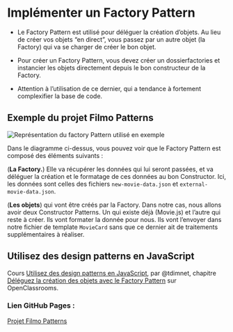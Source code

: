 # Implémenter un Factory Pattern

- Le Factory Pattern est utilisé pour déléguer la création d’objets. Au lieu de créer vos objets “en direct”, vous passez par un autre objet (la Factory) qui va se charger de créer le bon objet.

- Pour créer un Factory Pattern, vous devez créer un dossierfactories et instancier les objets directement depuis le bon constructeur de la Factory.

- Attention à l’utilisation de ce dernier, qui a tendance à fortement complexifier la base de code.

## Exemple du projet Filmo Patterns

![Représentation du factory Pattern utilisé en exemple](https://user.oc-static.com/upload/2021/10/14/16342066059486_p2c2-1.png)

Dans le diagramme ci-dessus, vous pouvez voir que le Factory Pattern est composé des éléments suivants :

(**La Factory.**) Elle va récupérer les données qui lui seront passées, et va déléguer la création et le formatage de ces données au bon Constructor. Ici, les données sont celles des fichiers `new-movie-data.json` et `external-movie-data.json`.

(**Les objets**) qui vont être créés par la Factory. Dans notre cas, nous allons avoir deux Constructor Patterns. Un qui existe déjà (Movie.js) et l’autre qui reste à créer. Ils vont formater la donnée pour nous. Ils vont l’envoyer dans notre fichier de template `MovieCard` sans que ce dernier ait de traitements supplémentaires à réaliser.

## Utilisez des design patterns en JavaScript

Cours [Utilisez des design patterns en JavaScript](https://openclassrooms.com/fr/courses/7133336-utilisez-des-design-patterns-en-javascript), par @tdimnet, chapitre [Déléguez la création des objets avec le Factory Pattern](https://openclassrooms.com/fr/courses/7133336-utilisez-des-design-patterns-en-javascript/7478442-deleguez-la-creation-des-objets-avec-le-factory-pattern) sur OpenClassrooms.

### Lien GitHub Pages :
[Projet Filmo Patterns](https://olafswan.github.io/Factory-Pattern-Example/index.html)
